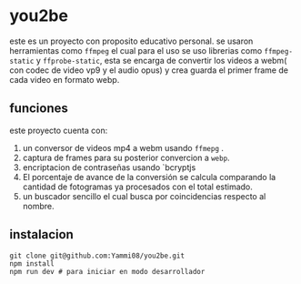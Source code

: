 # you2be
este es un proyecto con proposito educativo personal.
se usaron herramientas como `ffmpeg` el cual para el uso se uso librerias como `ffmpeg-static` y `ffprobe-static`, esta se encarga de convertir los videos a webm( con codec de video vp9 y el audio opus) y crea guarda el primer frame de cada video en formato webp.
## funciones
este proyecto cuenta con:
1. un conversor de videos mp4 a webm usando `ffmepg` .
2. captura de frames para su posterior convercion a `webp`.
3. encriptacion de contraseñas usando `bcryptjs
4. El porcentaje de avance de la conversión se calcula comparando la cantidad de fotogramas ya procesados con el total estimado.
5. un buscador sencillo el cual busca por coincidencias respecto al nombre.
## instalacion
```
git clone git@github.com:Yammi08/you2be.git
npm install
npm run dev # para iniciar en modo desarrollador
```
